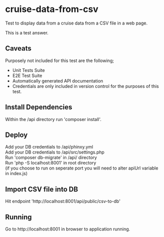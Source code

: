 # cruise-data-from-csv

Test to display data from a cruise data from a CSV file in a web page. 

This is a test answer. 

## Caveats 

Purposely not included for this test are the following; <br />
  * Unit Tests Suite <br />
  * E2E Test Suite <br />
  * Automatically generated API documentation <br />
  * Credentials are only included in version control for the purposes of this test. <br />
 
## Install Dependencies 

Within the /api directory run 'composer install'.

## Deploy

Add your DB credentials to /api/phinxy.yml <br />
Add your DB credentials to /api/src/settings.php  <br />
Run 'composer db-migrate' in /api/ directory<br />
Run 'php -S localhost:8001' in root directory <br />
(if you choose to run on seperate port you will need to alter apiUrl variable in index.js)

## Import CSV file into DB 

Hit endpoint 'http://localhost:8001/api/public/csv-to-db' 


## Running

Go to http://localhost:8001 in browser to application running. 
